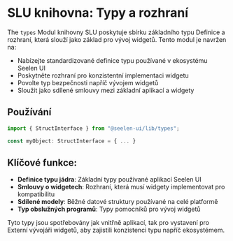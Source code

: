 # **SLU knihovna: Typy a rozhraní**

The `types` Modul knihovny SLU poskytuje sbírku základního typu Definice a
rozhraní, která slouží jako základ pro vývoj widgetů. Tento modul je navržen na:

- Nabízejte standardizované definice typu používané v ekosystému Seelen UI
- Poskytněte rozhraní pro konzistentní implementaci widgetu
- Povolte typ bezpečnosti napříč vývojem widgetů
- Sloužit jako sdílené smlouvy mezi základní aplikací a widgety

## **Používání**

```ts
import { StructInterface } from "@seelen-ui/lib/types";

const myObject: StructInterface = { ... }
```

## **Klíčové funkce:**

- **Definice typu jádra**: Základní typy používané aplikací Seelen UI
- **Smlouvy o widgetech**: Rozhraní, která musí widgety implementovat pro
  kompatibilitu
- **Sdílené modely**: Běžné datové struktury používané na celé platformě
- **Typ obslužných programů**: Typy pomocníků pro vývoj widgetů

Tyto typy jsou spotřebovány jak vnitřně aplikací, tak pro vystavení pro Externí
vývojáři widgetů, aby zajistili konzistenci typu napříč ekosystémem.
